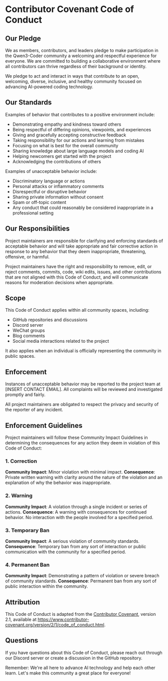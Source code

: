 # Contributor Covenant Code of Conduct

## Our Pledge

We as members, contributors, and leaders pledge to make participation in the Qwen3-Coder community a welcoming and respectful experience for everyone. We are committed to building a collaborative environment where all contributors can thrive regardless of their background or identity.

We pledge to act and interact in ways that contribute to an open, welcoming, diverse, inclusive, and healthy community focused on advancing AI-powered coding technology.

## Our Standards

Examples of behavior that contributes to a positive environment include:

* Demonstrating empathy and kindness toward others
* Being respectful of differing opinions, viewpoints, and experiences
* Giving and gracefully accepting constructive feedback
* Taking responsibility for our actions and learning from mistakes
* Focusing on what is best for the overall community
* Sharing knowledge about large language models and coding AI
* Helping newcomers get started with the project
* Acknowledging the contributions of others

Examples of unacceptable behavior include:

* Discriminatory language or actions
* Personal attacks or inflammatory comments
* Disrespectful or disruptive behavior
* Sharing private information without consent
* Spam or off-topic content
* Any conduct that could reasonably be considered inappropriate in a professional setting

## Our Responsibilities

Project maintainers are responsible for clarifying and enforcing standards of acceptable behavior and will take appropriate and fair corrective action in response to any behavior that they deem inappropriate, threatening, offensive, or harmful.

Project maintainers have the right and responsibility to remove, edit, or reject comments, commits, code, wiki edits, issues, and other contributions that are not aligned with this Code of Conduct, and will communicate reasons for moderation decisions when appropriate.

## Scope

This Code of Conduct applies within all community spaces, including:
- GitHub repositories and discussions
- Discord server
- WeChat groups
- Blog comments
- Social media interactions related to the project

It also applies when an individual is officially representing the community in public spaces.

## Enforcement

Instances of unacceptable behavior may be reported to the project team at [INSERT CONTACT EMAIL]. All complaints will be reviewed and investigated promptly and fairly.

All project maintainers are obligated to respect the privacy and security of the reporter of any incident.

## Enforcement Guidelines

Project maintainers will follow these Community Impact Guidelines in determining the consequences for any action they deem in violation of this Code of Conduct:

### 1. Correction
**Community Impact**: Minor violation with minimal impact.
**Consequence**: Private written warning with clarity around the nature of the violation and an explanation of why the behavior was inappropriate.

### 2. Warning
**Community Impact**: A violation through a single incident or series of actions.
**Consequence**: A warning with consequences for continued behavior. No interaction with the people involved for a specified period.

### 3. Temporary Ban
**Community Impact**: A serious violation of community standards.
**Consequence**: Temporary ban from any sort of interaction or public communication with the community for a specified period.

### 4. Permanent Ban
**Community Impact**: Demonstrating a pattern of violation or severe breach of community standards.
**Consequence**: Permanent ban from any sort of public interaction within the community.

## Attribution

This Code of Conduct is adapted from the [Contributor Covenant](https://www.contributor-covenant.org), version 2.1, available at https://www.contributor-covenant.org/version/2/1/code_of_conduct.html.

## Questions

If you have questions about this Code of Conduct, please reach out through our Discord server or create a discussion in the GitHub repository.

Remember: We're all here to advance AI technology and help each other learn. Let's make this community a great place for everyone!